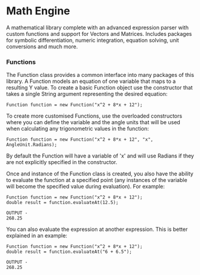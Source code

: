 # Math Engine

A mathematical library complete with an advanced expression parser with custom functions and support for Vectors and Matrices. Includes packages for symbolic differentiation, numeric integration, equation solving, unit conversions and much more.

### Functions

The Function class provides a common interface into many packages of this library. A Function models an equation of one variable that maps to a resulting Y value. To create a basic Function object use the constructor that takes a single String argument representing the desired equation:

    Function function = new Function("x^2 + 8*x + 12");
    
To create more customised Functions, use the overloaded constructors where you can define the variable and the angle units that will be used when calculating any trigonometric values in the function:

    Function function = new Function("x^2 + 8*x + 12", "x", AngleUnit.Radians);
    
By default the Function will have a variable of 'x' and will use Radians if they are not explicitly specified in the constructor.

Once and instance of the Function class is created, you also have the ability to evaluate the function at a specified point (any instances of the variable will become the specified value during evaluation). For example:

    Function function = new Function("x^2 + 8*x + 12");
    double result = function.evaluateAt(12.5);
    
    OUTPUT -
    268.25
    
You can also evaluate the expression at another expression. This is better explained in an example:


    Function function = new Function("x^2 + 8*x + 12");
    double result = function.evaluateAt("6 + 6.5");
    
    OUTPUT -
    268.25
